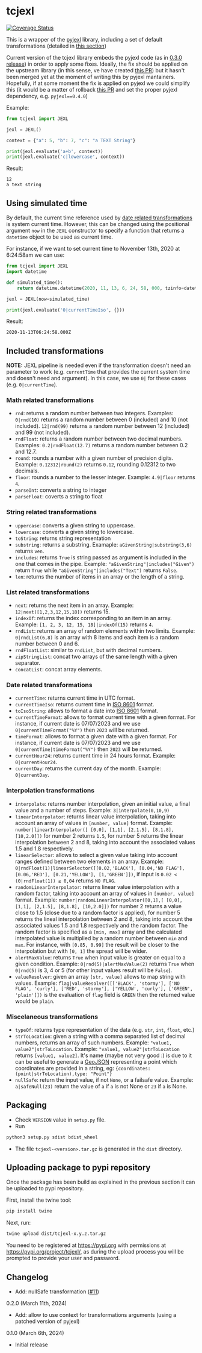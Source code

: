 # tcjexl

[![Coverage Status](https://coveralls.io/repos/github/telefonicasc/tcjexl/badge.svg)](https://coveralls.io/github/telefonicasc/tcjexl)

This is a wrapper of the [pyjexl](https://pypi.org/project/pyjexl/) library, including a set of default transformations  (detailed in [this section](#included-transformations))

Current version of the tcjexl library embeds the pyjexl code (as in [0.3.0 release](https://files.pythonhosted.org/packages/ab/1d/757ac4c9ae2da97cbb2c844fb70395990b5bbacccff5c0297ceefd670c62/pyjexl-0.3.0.tar.gz)) in order to apply some fixes. Ideally, the fix should be applied on the upstream library (in this sense, ve have created [this PR](https://github.com/mozilla/pyjexl/pull/30)) but it hasn't been merged yet at the moment of writing this by pyjexl mantainers. Hopefully, if at some moment the fix is applied on pyjexl we could simplify this (it would be a matter of rollback [this PR](https://github.com/telefonicasc/tcjexl/pull/6) and set the proper pyjexl dependency, e.g. `pyjexl==0.4.0`)

Example:

```python
from tcjexl import JEXL

jexl = JEXL()

context = {"a": 5, "b": 7, "c": "a TEXT String"}

print(jexl.evaluate('a+b', context))
print(jexl.evaluate('c|lowercase', context))
```

Result:

```
12
a text string
```

## Using simulated time

By default, the current time reference used by [date related transformations](#date-related-transformations) is system current time. However, this can be changed using the positional argument `now` in the `JEXL` constructor to specify a function that returns a `datetime` object to be used as current time.

For instance, if we want to set current time to November 13th, 2020 at 6:24:58am we can use:

```python
from tcjexl import JEXL
import datetime

def simulated_time():
    return datetime.datetime(2020, 11, 13, 6, 24, 58, 000, tzinfo=datetime.timezone.utc)

jexl = JEXL(now=simulated_time)

print(jexl.evaluate('0|currentTimeIso', {}))
```

Result:

```
2020-11-13T06:24:58.000Z
```

## Included transformations

**NOTE:** JEXL pipeline is needed even if the transformation doesn't need an parameter to work (e.g. `currentTime` that provides the current system time and doesn't need and argument). In this case, we use `0|` for these cases (e.g. `0|currentTime`).

### Math related transformations

- `rnd`: returns a random number between two integers. Examples: `0|rnd(10)` returns a random number between 0 (included) and 10 (not included). `12|rnd(99)` returns a random number between 12 (included) and 99 (not included).
- `rndFloat`: returns a random number between two decimal numbers. Examples: `0.2|rndFloat(12.7)` returns a random number between 0.2 and 12.7.
- `round`: rounds a number with a given number of precision digits. Example: `0.12312|round(2)` returns `0.12`, rounding 0.12312 to two decimals.
- `floor`: rounds a number to the lesser integer. Example: `4.9|floor` returns `4`.
- `parseInt`: converts a string to integer
- `parseFloat`: coverts a string to float

### String related transformations

- `uppercase`: converts a given string to uppercase.
- `lowercase`: converts a given string to lowercase.
- `toString`: returns string representation
- `substring`: returns a substring. Examaple: `aGivenString|substring(3,6)` returns `ven`.
- `includes`: returns `True` is string passed as argument is included in the one that comes in the pipe. Example: `"aGivenString"|includes("Given")` return `True` while `"aGivenString"|includes("Text")` returns `False`. 
- `len`: returns the number of items in an array or the length of a string.

### List related transformations

- `next`: returns the next item in an array. Example: `12|next([1,2,3,12,15,18])` returns 15.
- `indexOf`: returns the index corresponding to an item in an array. Example: `[1, 2, 3, 12, 15, 18]|indexOf(15)` returns `4`.
- `rndList`: returns an array of random elements within two limits. Example: `0|rndList(6,8)` is an array with 8 items and each item is a random number between 0 and 6.
- `rndFloatList`: similar to `rndList`, but with decimal numbers.
- `zipStringList`: concat two arrays of the same length with a given separator.
- `concatList`: concat array elements.

### Date related transformations

- `currentTime`: returns current time in UTC format.
- `currentTimeIso`: returns current time in [ISO 8601](https://en.wikipedia.org/wiki/ISO_8601#Time_zone_designators) format.
- `toIsoString`: allows to format a date into [ISO 8601](https://en.wikipedia.org/wiki/ISO_8601#Time_zone_designators) format.
- `currentTimeFormat`: allows to format current time with a given format. For instance, if current date is 07/07/2023 and we use `0|currentTimeFormat("%Y")` then `2023` will be returned.
- `timeFormat`: allows to format a given date with a given format. For instance, if current date is 07/07/2023 and we use `0|currentTime|timeFormat("%Y")` then `2023` will be returned.
- `currentHour24`: returns current time in 24 hours format. Example: `0|currentHour24`.
- `currentDay`: returns the current day of the month. Example: `0|currentDay`.

### Interpolation transformations

- `interpolate`: returns number interpolation, given an initial value, a final value and a number of steps. Example: `3|interpolate(0,10,9)`
- `linearInterpolator`: returns linear value interpolation, taking into account an array of values in `[number, value]` format. Example: `number|linearInterpolator([ [0,0], [1,1], [2,1.5], [8,1.8], [10,2.0]])` for number 2 returns `1.5`, for number 5 returns the linear interpolation between 2 and 8, taking into account the associated values 1.5 and 1.8 respectively.
- `linearSelector`: allows to select a given value taking into account ranges defined between two elements in an array. Example: `0|rndFloat(1)|linearSelector([[0.02,'BLACK'], [0.04,'NO FLAG'], [0.06,'RED'], [0.21,'YELLOW'], [1,'GREEN']])`, if input is `0.02 < (0|rndFloat(1)) ≤ 0,04` returns `NO FLAG`.
- `randomLinearInterpolator`: returns linear value interpolation with a random factor, taking into account an array of values in `[number, value]` format. Example: `number|randomLinearInterpolator([0,1],[ [0,0], [1,1], [2,1.5], [8,1.8], [10,2.0]])` for number 2 returns a value close to 1.5 (close due to a random factor is applied), for number 5 returns the lineal interpolation between 2 and 8, taking into account the associated values 1.5 and 1.8 respectively and the random factor. The random factor is specified as a `[min, max]` array and the calculated interpolated value is multiplied by a random number between `min` and `max`. For instance, with `[0.85, 0.99]` the result will be closer to the interpolation but with `[0, 1]` the spread will be wider.
- `alertMaxValue`: returns `True` when input value is greater on equal to a given condition. Example: `0|rnd(5)|alertMaxValue(2)` returns `True` when `0|rnd(5)` is 3, 4 or 5 (for other input values result will be `False`).
- `valueResolver`: given an array `[str, value]` allows to map string with values. Example: `flag|valueResolver([['BLACK', 'stormy'], ['NO FLAG', 'curly'], ['RED', 'stormy'], ['YELLOW', 'curly'], ['GREEN', 'plain']])` is the evaluation of `flag` field is `GREEN` then the returned value would be `plain`.

### Miscelaneous transformations

- `typeOf`: returns type representation of the data (e.g. `str`, `int`, `float`, etc.)
- `strToLocation`: given a string with a comma separated list of decimal numbers, returns an array of such numbers. Example: `"value1, value2"|strToLocation`. Example: `"value1, value2"|strToLocation` returns `[value1, value2]`. It's name (maybe not very good :) is due to it can be useful to generate a [GeoJSON](https://geojson.org/) representing a point which coordinates are provided in a string, eg: `{coordinates:(point|strToLocation),type: "Point"}`
- `nullSafe`: return the input value, if not `None`, or a failsafe value. Example: `a|safeNull(23)` return the value of `a` if `a` is not None or `23` if `a` is None. 

## Packaging

* Check `VERSION` value in `setup.py` file.
* Run

```bash
python3 setup.py sdist bdist_wheel
```

* The file `tcjexl-<version>.tar.gz` is generated in the `dist` directory.

## Uploading package to pypi repository

Once the package has been build as explained in the previous section it can be uploaded to pypi repository.

First, install the twine tool:

```bash
pip install twine
```

Next, run:

```bash
twine upload dist/tcjexl-x.y.z.tar.gz
```

You need to be registered at https://pypi.org with permissions at https://pypi.org/project/tcjexl/, as during the
upload process you will be prompted to provide your user and password.

## Changelog

- Add: nullSafe transformation ([#11](https://github.com/telefonicasc/tcjexl/issues/11))

0.2.0 (March 11th, 2024)

- Add: allow to use context for transformations arguments (using a patched version of pyjexl)

0.1.0 (March 6th, 2024)

- Initial release
